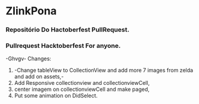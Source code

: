 # ZlinkPona
### Repositório Do Hactoberfest PullRequest.
### Pullrequest Hacktoberfest For anyone.
-Ghvgv-
Changes:
1. -Change tableView to CollectionView and add more 7 images from zelda and add on assets,-
2. Add Responsive collectionview and collectionviewCell, 
3. center imagem on collectionviewCell and make paged,
4. Put some animation on DidSelect.
